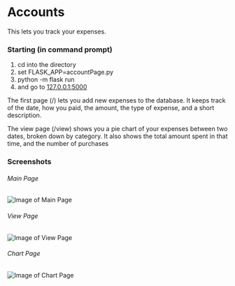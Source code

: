 # Accounts
This lets you track your expenses. 
### Starting (in command prompt)
1. cd into the directory
2. set FLASK_APP=accountPage.py
3. python -m flask run
4. and go to [127.0.0.1:5000](http://127.0.0.1:5000)

The first page (/) lets you add new expenses to the database. It keeps track of the date, how you paid, the amount, the type of expense, and a short description. 

The view page (/view) shows you a pie chart of your expenses between two dates, broken down by category. It also shows the total amount spent in that time, and the number of purchases

### Screenshots

###### Main Page
![Image of Main Page](https://github.com/vinr515/Accounts/mainpage.png)
###### View Page
![Image of View Page](https://github.com/vinr515/Accounts/viewpage.png)
###### Chart Page
![Image of Chart Page](https://github.com/vinr515/Accounts/chartpage.png)